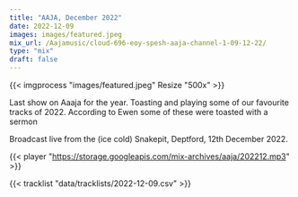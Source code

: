 ```yaml
---
title: "AAJA, December 2022"
date: 2022-12-09
images: images/featured.jpeg
mix_url: /Aajamusic/cloud-696-eoy-spesh-aaja-channel-1-09-12-22/
type: "mix"
draft: false
---
```


{{< imgprocess "images/featured.jpeg" Resize "500x" >}}

Last show on Aaaja for the year. Toasting and playing some of our favourite tracks of 2022. 
According to Ewen some of these were toasted with a sermon

Broadcast live from the (ice cold) Snakepit, Deptford, 12th December 2022.

{{< player "https://storage.googleapis.com/mix-archives/aaja/202212.mp3" >}}

{{< tracklist "data/tracklists/2022-12-09.csv" >}}
